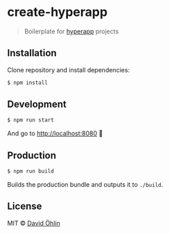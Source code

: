 # create-hyperapp
> Boilerplate for [hyperapp](https://github.com/hyperapp/hyperapp) projects

## Installation

Clone repository and install dependencies:

```sh
$ npm install
```

## Development

```sh
$ npm run start
```

And go to [http://localhost:8080](http://localhost:8080) :tada:

## Production

```sh
$ npm run build
```

Builds the production bundle and outputs it to `./build`.

## License

MIT © [David Öhlin](http://davidohl.in)